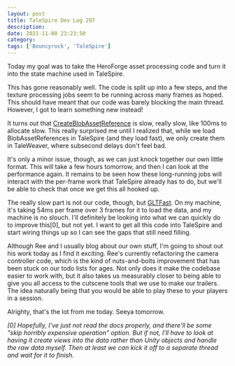 ```yaml
---
layout: post
title: TaleSpire Dev Log 297
description:
date: 2021-11-08 23:23:50
category:
tags: ['Bouncyrock', 'TaleSpire']
---
```


Today my goal was to take the HeroForge asset processing code and turn it into the state machine used in TaleSpire. 

This has gone reasonably well. The code is split up into a few steps, and the texture processing jobs seem to be running across many frames as hoped. This should have meant that our code was barely blocking the main thread. However, I got to learn something new instead!

It turns out that [CreateBlobAssetReference](https://docs.unity3d.com/Packages/com.unity.entities@0.7/api/Unity.Entities.BlobBuilder.html#Unity_Entities_BlobBuilder_CreateBlobAssetReference__1_Allocator_) is slow, really slow, like 100ms to allocate slow. This really surprised me until I realized that, while we load BlobAssetReferences in TaleSpire (and they load fast), we only create them in TaleWeaver, where subsecond delays don't feel bad.

It's only a minor issue, though, as we can just knock together our own little format. This will take a few hours tomorrow, and then I can look at the performance again. It remains to be seen how these long-running jobs will interact with the per-frame work that TaleSpire already has to do, but we'll be able to check that once we get this all hooked up.

The really slow part is not our code, though, but [GLTFast](https://github.com/atteneder/glTFast). On my machine, it's taking 54ms per frame over 3 frames for it to load the data, and my machine is no slouch. I'll definitely be looking into what we can quickly do to improve this[0], but not yet. I want to get all this code into TaleSpire and start wiring things up so I can see the gaps that still need filling.

Although Ree and I usually blog about our own stuff, I'm going to shout out his work today as I find it exciting. Ree's currently refactoring the camera controller code, which is the kind of nuts-and-bolts improvement that has been stuck on our todo lists for ages. Not only does it make the codebase easier to work with, but it also takes us measurably closer to being able to give you all access to the cutscene tools that we use to make our trailers. The idea naturally being that you would be able to play these to your players in a session. 

Alrighty, that's the lot from me today.
Seeya tomorrow.


*[0] Hopefully, I've just not read the docs properly, and there'll be some "skip horribly expensive operation" option. But if not, I'll have to look at having it create views into the data rather than Unity objects and handle the raw data myself. Then at least we can kick it off to a separate thread and wait for it to finish.*
